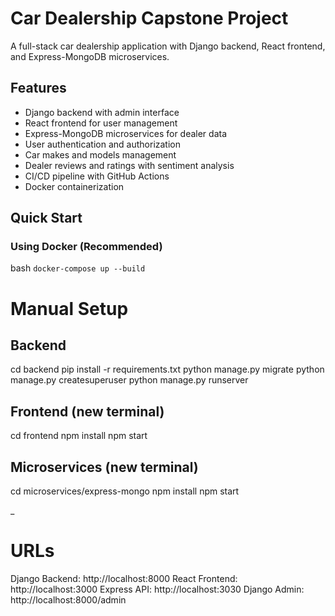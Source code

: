 # Car Dealership Capstone Project

A full-stack car dealership application with Django backend, React frontend, and Express-MongoDB microservices.

## Features
- Django backend with admin interface
- React frontend for user management  
- Express-MongoDB microservices for dealer data
- User authentication and authorization
- Car makes and models management
- Dealer reviews and ratings with sentiment analysis
- CI/CD pipeline with GitHub Actions
- Docker containerization

## Quick Start

### Using Docker (Recommended)
bash
`docker-compose up --build`


# Manual Setup

## Backend
cd backend
pip install -r requirements.txt
python manage.py migrate
python manage.py createsuperuser
python manage.py runserver

## Frontend (new terminal)
cd frontend
npm install
npm start

## Microservices (new terminal)
cd microservices/express-mongo
npm install
npm start

_

# URLs

Django Backend: http://localhost:8000
React Frontend: http://localhost:3000
Express API: http://localhost:3030
Django Admin: http://localhost:8000/admin
